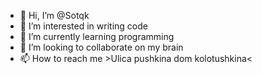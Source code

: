 - 👋 Hi, I’m @Sotqk
- 👀 I’m interested in writing code
- 🌱 I’m currently learning programming
- 💞️ I’m looking to collaborate on my brain
- 📫 How to reach me >Ulica pushkina dom kolotushkina<

<!---
Sotqk/Sotqk is a ✨ special ✨ repository because its `README.md` (this file) appears on your GitHub profile.
You can click the Preview link to take a look at your changes.
--->

